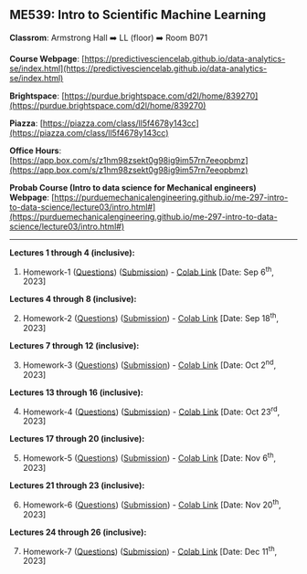 ## ME539: Intro to Scientific Machine Learning

**Classrom**: Armstrong Hall ➡️ LL (floor) ➡️ Room B071

**Course Webpage**: [https://predictivesciencelab.github.io/data-analytics-se/index.html](https://predictivesciencelab.github.io/data-analytics-se/index.html)

**Brightspace**: [https://purdue.brightspace.com/d2l/home/839270](https://purdue.brightspace.com/d2l/home/839270)

**Piazza**: [https://piazza.com/class/ll5f4678y143cc](https://piazza.com/class/ll5f4678y143cc)

**Office Hours**: [https://app.box.com/s/z1hm98zsekt0g98ig9im57rn7eeopbmz](https://app.box.com/s/z1hm98zsekt0g98ig9im57rn7eeopbmz)

**Probab Course (Intro to data science for Mechanical engineers) Webpage**: [https://purduemechanicalengineering.github.io/me-297-intro-to-data-science/lecture03/intro.html#](https://purduemechanicalengineering.github.io/me-297-intro-to-data-science/lecture03/intro.html#)

___

**Lectures 1 through 4 (inclusive):**

1) Homework-1 ([Questions](https://predictivesciencelab.github.io/data-analytics-se/homework/homework-01.html)) ([Submission](https://github.com/MekaSaiKrishna/Probability-and-Statistics/blob/main/ME539%3AIntroToSML/ME539_homework-01.pdf)) - [Colab Link](https://colab.research.google.com/drive/1CMQzDRPHAw2HvPh42VA8tlegXyHulqka) [Date: Sep 6<sup>th</sup>, 2023]

**Lectures 4 through 8 (inclusive):**

2) Homework-2 ([Questions](https://predictivesciencelab.github.io/data-analytics-se/homework/homework-02.html)) ([Submission]()) - [Colab Link](https://colab.research.google.com/drive/1McRrpIK88SUJ8wlqTIt-b5vVSflbbDGI) [Date: Sep 18<sup>th</sup>, 2023]

**Lectures 7 through 12 (inclusive):**

3) Homework-3 ([Questions](https://predictivesciencelab.github.io/data-analytics-se/homework/homework-03.html)) ([Submission]()) - [Colab Link](https://colab.research.google.com/drive/1s-UNPJJI1UxErJVnoJawYVXcuWP97aBh) [Date: Oct 2<sup>nd</sup>, 2023]

**Lectures 13 through 16 (inclusive):**

4) Homework-4 ([Questions](https://predictivesciencelab.github.io/data-analytics-se/homework/homework-04.html)) ([Submission]()) - [Colab Link](https://colab.research.google.com/drive/1R6CQ3BI36uxa4A1n5dnsax-MZ8dBa6X5) [Date: Oct 23<sup>rd</sup>, 2023]

**Lectures 17 through 20 (inclusive):**

5) Homework-5 ([Questions](https://predictivesciencelab.github.io/data-analytics-se/homework/homework-05.html)) ([Submission]()) - [Colab Link](https://colab.research.google.com/drive/1esxCIUYG18yYNgQwhBNCvGhi_kv_29Dm) [Date: Nov 6<sup>th</sup>, 2023]

**Lectures 21 through 23 (inclusive):**

6) Homework-6 ([Questions](https://predictivesciencelab.github.io/data-analytics-se/homework/homework-06.html)) ([Submission]()) - [Colab Link](https://colab.research.google.com/drive/1okREfqX9SVZ467bmkR5-Jip-UcRBwuaa) [Date: Nov 20<sup>th</sup>, 2023]

**Lectures 24 through 26 (inclusive):**

7) Homework-7 ([Questions](https://predictivesciencelab.github.io/data-analytics-se/homework/homework-07.html)) ([Submission]()) - [Colab Link](https://colab.research.google.com/drive/1JlcgdRz5yoD7r4fa9BJzCS_ez40pFiAl) [Date: Dec 11<sup>th</sup>, 2023]
